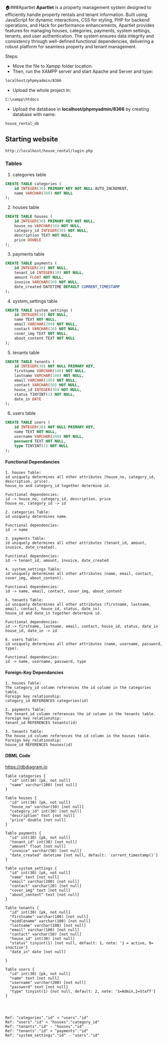 #
🏠###Apartlet
**Apartlet** is a property management system designed to efficiently handle property rentals and tenant information. Built using JavaScript for dynamic interactions, CSS for styling, PHP for backend operations, and Hack for performance enhancements, Apartlet provides features for managing houses, categories, payments, system settings, tenants, and user authentication. The system ensures data integrity and consistency through well-defined functional dependencies, delivering a robust platform for seamless property and tenant management.

Steps:

- Move the file to Xampp folder location.
- Then, run the XAMPP server and start Apache and Server and type:

```bash
localhost/phpmyadmin/8366
```

- Upload the whole project in:

```bash
C:\xampp\htdocs
```

- Upload the database in **localhost/phpmyadmin/8366** by creating database with name:

```bash
house_rental_db
```

## Starting website

```bash
http://localhost/house_rental/login.php
```

### Tables

1. categories table

```sql
CREATE TABLE categories (
    id INTEGER(30) PRIMARY KEY NOT NULL AUTO_INCREMENT,
    name VARCHAR(200) NOT NULL
);

```

2. houses table

```sql
CREATE TABLE houses (
    id INTEGER(30) PRIMARY KEY NOT NULL,
    house_no VARCHAR(50) NOT NULL,
    category_id INTEGER(30) NOT NULL,
    description TEXT NOT NULL,
    price DOUBLE
);

```

3. payments table

```sql
CREATE TABLE payments (
    id INTEGER(30) NOT NULL,
    tenant_id INTEGER(30) NOT NULL,
    amount FLOAT NOT NULL,
    invoice VARCHAR(50) NOT NULL,
    date_created DATETIME DEFAULT CURRENT_TIMESTAMP
);
```

4. system_settings table

```sql
CREATE TABLE system_settings (
    id INTEGER(30) NOT NULL,
    name TEXT NOT NULL,
    email VARCHAR(200) NOT NULL,
    contact VARCHAR(20) NOT NULL,
    cover_img TEXT NOT NULL,
    about_content TEXT NOT NULL
);
```

5. tenants table

```sql
CREATE TABLE tenants (
    id INTEGER(30) NOT NULL PRIMARY KEY,
    firstname VARCHAR(100) NOT NULL,
    lastname VARCHAR(100) NOT NULL,
    email VARCHAR(100) NOT NULL,
    contact VARCHAR(50) NOT NULL,
    house_id INTEGER(30) NOT NULL,
    status TINYINT(1) NOT NULL,
    date_in DATE
);
```

6. users table

```sql
CREATE TABLE users (
    id INTEGER(30) NOT NULL PRIMARY KEY,
    name TEXT NOT NULL,
    username VARCHAR(200) NOT NULL,
    password TEXT NOT NULL,
    type TINYINT(1) NOT NULL
);
```

#### Functional Dependancies

```text
1. houses Table:
id uniquely determines all other attributes (house_no, category_id, description, price).
house_no and category_id together determine id.

Functional dependencies:
id -> house_no, category_id, description, price
house_no, category_id -> id

2. categories Table:
id uniquely determines name.

Functional dependencies:
id -> name

3. payments Table:
id uniquely determines all other attributes (tenant_id, amount, invoice, date_created).

Functional dependencies:
id -> tenant_id, amount, invoice, date_created

4. system_settings Table:
id uniquely determines all other attributes (name, email, contact, cover_img, about_content).

Functional dependencies:
id -> name, email, contact, cover_img, about_content

5. tenants Table:
id uniquely determines all other attributes (firstname, lastname, email, contact, house_id, status, date_in).
house_id and date_in together determine id.

Functional dependencies:
id -> firstname, lastname, email, contact, house_id, status, date_in
house_id, date_in -> id

6. users Table:
id uniquely determines all other attributes (name, username, password, type).

Functional dependencies:
id -> name, username, password, type
```

#### Foreign-Key Dependancies

```text
1. houses Table:
The category_id column references the id column in the categories table.
Foreign key relationship:
category_id REFERENCES categories(id)

2. payments Table:
The tenant_id column references the id column in the tenants table.
Foreign key relationship:
tenant_id REFERENCES tenants(id)

3. tenants Table:
The house_id column references the id column in the houses table.
Foreign key relationship:
house_id REFERENCES houses(id)
```


#### DBML Code

https://dbdiagram.io

```dbml
Table categories {
  "id" int(30) [pk, not null]
  "name" varchar(200) [not null]
}

Table houses {
  "id" int(30) [pk, not null]
  "house_no" varchar(50) [not null]
  "category_id" int(30) [not null]
  "description" text [not null]
  "price" double [not null]
}

Table payments {
  "id" int(30) [pk, not null]
  "tenant_id" int(30) [not null]
  "amount" float [not null]
  "invoice" varchar(50) [not null]
  "date_created" datetime [not null, default: `current_timestamp()`]
}

Table system_settings {
  "id" int(30) [pk, not null]
  "name" text [not null]
  "email" varchar(200) [not null]
  "contact" varchar(20) [not null]
  "cover_img" text [not null]
  "about_content" text [not null]
}

Table tenants {
  "id" int(30) [pk, not null]
  "firstname" varchar(100) [not null]
  "middlename" varchar(100) [not null]
  "lastname" varchar(100) [not null]
  "email" varchar(100) [not null]
  "contact" varchar(50) [not null]
  "house_id" int(30) [not null]
  "status" tinyint(1) [not null, default: 1, note: '1 = active, 0= inactive']
  "date_in" date [not null]
  
}

Table users {
  "id" int(30) [pk, not null]
  "name" text [not null]
  "username" varchar(200) [not null]
  "password" text [not null]
  "type" tinyint(1) [not null, default: 2, note: '1=Admin,2=Staff']
}




Ref: "categories"."id" < "users"."id"
Ref: "users"."id" < "houses"."category_id"
Ref: "tenants"."id" - "houses"."id"
Ref: "tenants"."id" < "payments"."id"
Ref: "system_settings"."id" - "users"."id"
```
